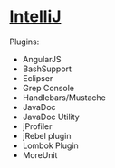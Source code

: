 [IntelliJ](https://www.jetbrains.com/idea/)
========
Plugins:
* AngularJS
* BashSupport
* Eclipser
* Grep Console
* Handlebars/Mustache
* JavaDoc
* JavaDoc Utility
* jProfiler
* jRebel plugin
* Lombok Plugin
* MoreUnit
